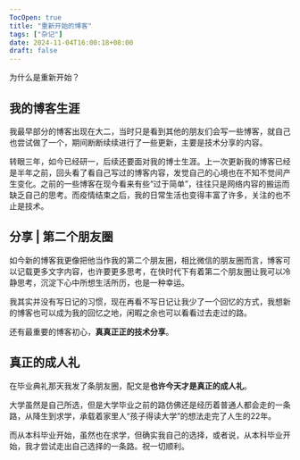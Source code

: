 ```yaml
---
TocOpen: true
title: "重新开始的博客"
tags: ["杂记"]
date: 2024-11-04T16:00:18+08:00
draft: false
---
```

为什么是重新开始？

## 我的博客生涯

我最早部分的博客出现在大二，当时只是看到其他的朋友们会写一些博客，就自己也尝试做了一个，期间断断续续进行了一些更新，主要是技术分享的内容。

转眼三年，如今已经研一，后续还要面对我的博士生涯。上一次更新我的博客已经是半年之前，回头看了看自己写过的博客内容，发觉自己的心境也在不知不觉间产生变化。之前的一些博客在现今看来有些“过于简单”，往往只是网络内容的搬运而缺乏自己的思考。而疫情结束之后，我的日常生活也变得丰富了许多，关注的也不止是技术。

## 分享 | 第二个朋友圈
如今新的博客我更像把他当作我的第二个朋友圈，相比微信的朋友圈而言，博客可以记载更多文字内容，也许要更多思考，在快时代下有着第二个朋友圈让我可以冷静思考，沉淀下心中所想生活所历，也是一种幸运。

我其实并没有写日记的习惯，现在再看不写日记让我少了一个回忆的方式，我想新的博客也可以成为我的回忆之地，闲暇之余也可以看看过去走过的路。

还有最重要的博客初心，**真真正正的技术分享**。

## 真正的成人礼

在毕业典礼那天我发了条朋友圈，配文是**也许今天才是真正的成人礼**。  

大学虽然是自己所选，但是大学毕业之前的路仿佛还是经历着普通人都会走的一条路，从降生到求学，承载着家里人“孩子得读大学”的想法走完了人生的22年。   

而从本科毕业开始，虽然也在求学，但确实我自己的选择，或者说，从本科毕业开始，我才尝试走出自己选择的一条路。祝一切顺利。
